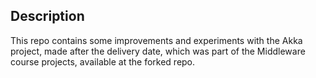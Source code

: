 ## Description
This repo contains some improvements and experiments with the Akka project, made after the delivery date, which was part of the Middleware course projects, available at the forked repo.




